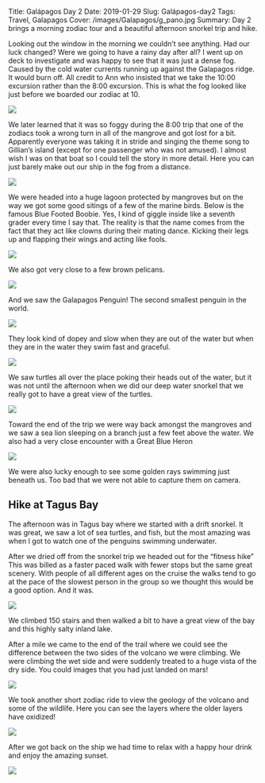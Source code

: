 Title: Galápagos Day 2
Date: 2019-01-29
Slug: Galápagos-day2
Tags: Travel, Galapagos
Cover: /images/Galapagos/g_pano.jpg
Summary: Day 2 brings a morning zodiac tour and a beautiful afternoon snorkel trip and hike.

Looking out the window in the morning we couldn’t see anything.  Had our luck changed?  Were we going to have a rainy day after all?  I went up on deck to investigate and was happy to see that it was just a dense fog.  Caused by the cold water currents running up against the Galapagos ridge.  It would burn off.  All credit to Ann who insisted that we take the 10:00 excursion rather than the 8:00 excursion.  This is what the fog looked like just before we boarded our zodiac at 10.

![](/images/Galapagos/morning_fog.jpg)

We later learned that it was so foggy during the 8:00 trip that one of the zodiacs took a wrong turn in all of the mangrove and got lost for a bit.  Apparently everyone was taking it in stride and singing the theme song to Gillian’s island (except for one passenger who was not amused). I almost wish I was on that boat so I could tell the story in more detail.  Here you can just barely make out our ship in the fog from a distance.

![](/images/Galapagos/foggy_expedition.jpg)

We were headed into a huge lagoon protected by mangroves but on the way we got some good sitings of a few of the marine birds.  Below is the famous Blue Footed Boobie.  Yes, I kind of giggle inside like a seventh grader every time I say that.  The reality is that the name comes from the fact that they act like clowns during their mating dance.  Kicking their legs up and flapping their wings and acting like fools.

![](/images/Galapagos/blue_footed_boobie.jpg)

We also got very close to a few brown pelicans.

![](/images/Galapagos/flying_pelican.jpg)

And we saw the Galapagos Penguin!  The second smallest penguin in the world.

![](/images/Galapagos/sitting_penguin.jpg)

They look kind of dopey and slow when they are out of the water but when they are in the water they swim fast and graceful.

![](/images/Galapagos/swimming_penguin.jpg)

We saw turtles all over the place poking their heads out of the water, but it was not until the afternoon when we did our deep water snorkel that we really got to have a great view of the turtles.

![](/images/Galapagos/turtle.jpg)

Toward the end of the trip we were way back amongst the mangroves and we saw a sea lion sleeping on a branch just a few feet above the water.  We also had a very close encounter with a Great Blue Heron

![](/images/Galapagos/blue_heron.jpg)

We were also lucky enough to see some golden rays swimming just beneath us. Too bad that we were not able to capture them on camera.

## Hike at Tagus Bay

The afternoon was in Tagus bay where we started with a drift snorkel. It was great, we saw a lot of sea turtles, and fish, but the most amazing was when I got to watch one of the penguins swimming underwater.

After we dried off from the snorkel trip we headed out for the “fitness hike” This was billed as a faster paced walk with fewer stops but the same great scenery.  With people of all different ages on the cruise the walks tend to go at the pace of the slowest person in the group so we thought this would be a good option.  And it was.

![](/images/Galapagos/tagus_bay.jpg)

We climbed 150 stairs and then walked a bit to have a great view of the bay and this highly salty inland lake.

After a mile we came to the end of the trail where we could see the difference between the two sides of the volcano we were climbing.  We were climbing the wet side and were suddenly treated to a huge vista of the dry side.  You could images that you had just landed on mars!

![](/images/Galapagos/hike_view.jpg)

We took another short zodiac ride to view the geology of the volcano and some of the wildlife.  Here you can see the layers where the older layers have oxidized!

![](/images/Galapagos/volcanic_layers.jpg)

After we got back on the ship we had time to relax with a happy hour drink and enjoy the amazing sunset.

![](/images/Galapagos/tagus_sunset.jpg)